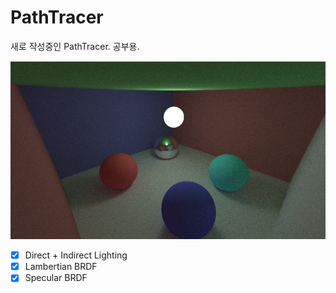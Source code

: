 # PathTracer
새로 작성중인 PathTracer. 공부용.

![Main](./images/main4.png)


- [x] Direct + Indirect Lighting
- [x] Lambertian BRDF
- [x] Specular BRDF